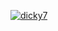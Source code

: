 [![dicky7](https://circleci.com/gh/dicky7/TourismApp.svg?style=svg)](https://circleci.com/gh/dicky7/MovieCatalogue_Expert2)
